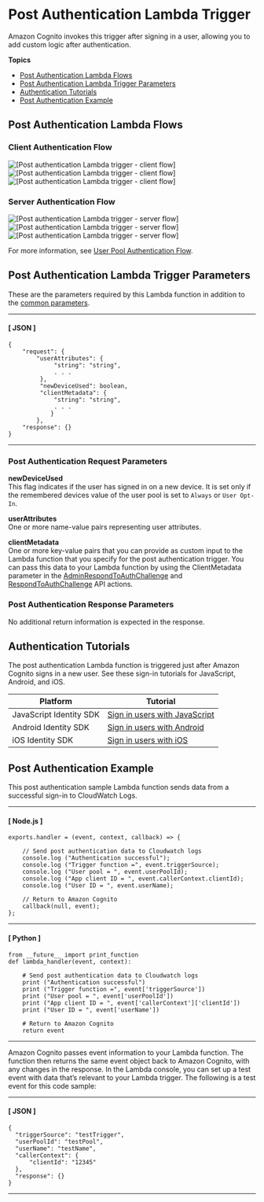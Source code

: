 # Post Authentication Lambda Trigger<a name="user-pool-lambda-post-authentication"></a>

Amazon Cognito invokes this trigger after signing in a user, allowing you to add custom logic after authentication\.

**Topics**
+ [Post Authentication Lambda Flows](#user-pool-lambda-post-authentication-flows)
+ [Post Authentication Lambda Trigger Parameters](#cognito-user-pools-lambda-trigger-syntax-post-auth)
+ [Authentication Tutorials](#aws-lambda-triggers-post-authentication-tutorials)
+ [Post Authentication Example](#aws-lambda-triggers-post-authentication-example)

## Post Authentication Lambda Flows<a name="user-pool-lambda-post-authentication-flows"></a>

### Client Authentication Flow<a name="user-pool-lambda-post-authentication-1"></a>

![\[Post authentication Lambda trigger - client flow\]](http://docs.aws.amazon.com/cognito/latest/developerguide/)![\[Post authentication Lambda trigger - client flow\]](http://docs.aws.amazon.com/cognito/latest/developerguide/)![\[Post authentication Lambda trigger - client flow\]](http://docs.aws.amazon.com/cognito/latest/developerguide/)

### Server Authentication Flow<a name="user-pool-lambda-post-authentication-2"></a>

![\[Post authentication Lambda trigger - server flow\]](http://docs.aws.amazon.com/cognito/latest/developerguide/)![\[Post authentication Lambda trigger - server flow\]](http://docs.aws.amazon.com/cognito/latest/developerguide/)![\[Post authentication Lambda trigger - server flow\]](http://docs.aws.amazon.com/cognito/latest/developerguide/)

For more information, see [User Pool Authentication Flow](amazon-cognito-user-pools-authentication-flow.md)\.

## Post Authentication Lambda Trigger Parameters<a name="cognito-user-pools-lambda-trigger-syntax-post-auth"></a>

These are the parameters required by this Lambda function in addition to the [common parameters](https://docs.aws.amazon.com/cognito/latest/developerguide/cognito-user-identity-pools-working-with-aws-lambda-triggers.html#cognito-user-pools-lambda-trigger-sample-event-parameter-shared)\.

------
#### [ JSON ]

```
{
    "request": {
        "userAttributes": {
             "string": "string",
             . . .
         },
         "newDeviceUsed": boolean,
         "clientMetadata": {
             "string": "string",
             . . .
            }
        },
    "response": {}
}
```

------

### Post Authentication Request Parameters<a name="cognito-user-pools-lambda-trigger-syntax-post-auth-request"></a>

**newDeviceUsed**  
This flag indicates if the user has signed in on a new device\. It is set only if the remembered devices value of the user pool is set to `Always` or `User Opt-In`\.

**userAttributes**  
One or more name\-value pairs representing user attributes\.

**clientMetadata**  
One or more key\-value pairs that you can provide as custom input to the Lambda function that you specify for the post authentication trigger\. You can pass this data to your Lambda function by using the ClientMetadata parameter in the [AdminRespondToAuthChallenge](https://docs.aws.amazon.com/cognito-user-identity-pools/latest/APIReference/API_AdminRespondToAuthChallenge.html) and [RespondToAuthChallenge](https://docs.aws.amazon.com/cognito-user-identity-pools/latest/APIReference/API_RespondToAuthChallenge.html) API actions\.

### Post Authentication Response Parameters<a name="cognito-user-pools-lambda-trigger-syntax-post-auth-response"></a>

No additional return information is expected in the response\.

## Authentication Tutorials<a name="aws-lambda-triggers-post-authentication-tutorials"></a>

The post authentication Lambda function is triggered just after Amazon Cognito signs in a new user\. See these sign\-in tutorials for JavaScript, Android, and iOS\.


| Platform | Tutorial | 
| --- | --- | 
| JavaScript Identity SDK | [Sign in users with JavaScript](https://docs.aws.amazon.com/cognito/latest/developerguide/tutorial-integrating-user-pools-javascript.html#tutorial-integrating-user-pools-user-sign-in-javascript) | 
| Android Identity SDK | [Sign in users with Android](https://docs.aws.amazon.com/cognito/latest/developerguide/tutorial-integrating-user-pools-android.html#tutorial-integrating-user-pools-user-sign-in-android) | 
| iOS Identity SDK | [Sign in users with iOS](https://docs.aws.amazon.com/cognito/latest/developerguide/tutorial-integrating-user-pools-ios.html#tutorial-integrating-user-pools-authenticate-users-ios) | 

## Post Authentication Example<a name="aws-lambda-triggers-post-authentication-example"></a>

This post authentication sample Lambda function sends data from a successful sign\-in to CloudWatch Logs\.

------
#### [ Node\.js ]

```
exports.handler = (event, context, callback) => {

    // Send post authentication data to Cloudwatch logs
    console.log ("Authentication successful");
    console.log ("Trigger function =", event.triggerSource);
    console.log ("User pool = ", event.userPoolId);
    console.log ("App client ID = ", event.callerContext.clientId);
    console.log ("User ID = ", event.userName);

    // Return to Amazon Cognito
    callback(null, event);
};
```

------
#### [ Python ]

```
from __future__ import print_function
def lambda_handler(event, context):

    # Send post authentication data to Cloudwatch logs
    print ("Authentication successful")
    print ("Trigger function =", event['triggerSource'])
    print ("User pool = ", event['userPoolId'])
    print ("App client ID = ", event['callerContext']['clientId'])
    print ("User ID = ", event['userName'])

    # Return to Amazon Cognito
    return event
```

------

Amazon Cognito passes event information to your Lambda function\. The function then returns the same event object back to Amazon Cognito, with any changes in the response\. In the Lambda console, you can set up a test event with data that’s relevant to your Lambda trigger\. The following is a test event for this code sample:

------
#### [ JSON ]

```
{
  "triggerSource": "testTrigger",
  "userPoolId": "testPool",
  "userName": "testName",
  "callerContext": {
      "clientId": "12345"
  },
  "response": {}
}
```

------